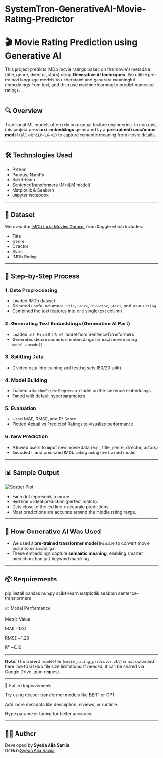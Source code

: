 # SystemTron-GenerativeAI-Movie-Rating-Predictor

# 🎬 Movie Rating Prediction using Generative AI

This project predicts IMDb movie ratings based on the movie's metadata (title, genre, director, stars) using **Generative AI techniques**. We utilize pre-trained language models to understand and generate meaningful embeddings from text, and then use machine learning to predict numerical ratings.

---

## 🔍 Overview

Traditional ML models often rely on manual feature engineering. In contrast, this project uses **text embeddings** generated by a **pre-trained transformer model** (`all-MiniLM-L6-v2`) to capture semantic meaning from movie details.

---

## 🛠️ Technologies Used

- Python
- Pandas, NumPy
- Scikit-learn
- SentenceTransformers (MiniLM model)
- Matplotlib & Seaborn
- Jupyter Notebook

---

## 📁 Dataset

We used the [IMDb India Movies Dataset](https://www.kaggle.com/datasets/sagnik1511/imdb-indian-movies-2023) from Kaggle which includes:
- Title
- Genre
- Director
- Stars
- IMDb Rating

---

## 📌 Step-by-Step Process

### 1. Data Preprocessing
- Loaded IMDb dataset
- Selected useful columns: `Title`, `Genre`, `Director`, `Star1`, and `IMDB Rating`
- Combined the text features into one single text column

### 2. Generating Text Embeddings (Generative AI Part)
- Loaded `all-MiniLM-L6-v2` model from SentenceTransformers
- Generated dense numerical embeddings for each movie using `model.encode()`

### 3. Splitting Data
- Divided data into training and testing sets (80/20 split)

### 4. Model Building
- Trained a `RandomForestRegressor` model on the sentence embeddings
- Tuned with default hyperparameters

### 5. Evaluation
- Used MAE, RMSE, and R² Score
- Plotted Actual vs Predicted Ratings to visualize performance

### 6. New Prediction
- Allowed users to input new movie data (e.g., title, genre, director, actors)
- Encoded it and predicted IMDb rating using the trained model

---

## 📊 Sample Output

![Scatter Plot](./actual_vs_predicted.png)

- Each dot represents a movie.
- Red line = ideal prediction (perfect match).
- Dots close to the red line = accurate predictions.
- Most predictions are accurate around the middle rating range.

---

## 🤖 How Generative AI Was Used

- We used a **pre-trained transformer model** (`MiniLM`) to convert movie text into embeddings.
- These embeddings capture **semantic meaning**, enabling smarter prediction than just keyword matching.

---

## 📦 Requirements


pip install pandas numpy scikit-learn matplotlib seaborn sentence-transformers

📈 Model Performance


Metric	Value

MAE	~1.04

RMSE	~1.29

R²	~0.10


---

 **Note**: The trained model file (`movie_rating_predictor.pkl`) is not uploaded here due to GitHub file size limitations.
 If needed, it can be shared via Google Drive upon request.

---

🧠 Future Improvements

Try using deeper transformer models like BERT or GPT.

Add more metadata like description, reviews, or runtime.

Hyperparameter tuning for better accuracy.

---

## 👨‍💻 Author

Developed by
**Syeda Alia Samia**  
GitHub:[Syeda Alia Samia](https://github.com/your-github-username)


